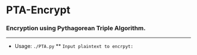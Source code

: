 # PTA-Encrypt
### Encryption using Pythagorean Triple Algorithm.
---

* Usage: `./PTA.py`
** `Input plaintext to encrpyt: `
